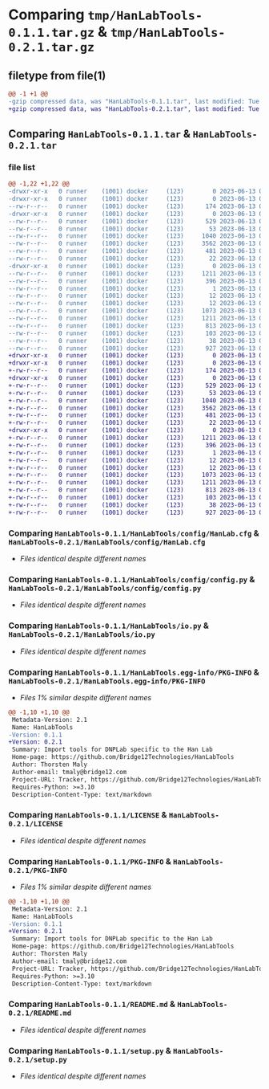 # Comparing `tmp/HanLabTools-0.1.1.tar.gz` & `tmp/HanLabTools-0.2.1.tar.gz`

## filetype from file(1)

```diff
@@ -1 +1 @@
-gzip compressed data, was "HanLabTools-0.1.1.tar", last modified: Tue Jun 13 00:35:40 2023, max compression
+gzip compressed data, was "HanLabTools-0.2.1.tar", last modified: Tue Jun 13 00:44:24 2023, max compression
```

## Comparing `HanLabTools-0.1.1.tar` & `HanLabTools-0.2.1.tar`

### file list

```diff
@@ -1,22 +1,22 @@
-drwxr-xr-x   0 runner    (1001) docker     (123)        0 2023-06-13 00:35:39.996290 HanLabTools-0.1.1/
-drwxr-xr-x   0 runner    (1001) docker     (123)        0 2023-06-13 00:35:39.996290 HanLabTools-0.1.1/HanLabTools/
--rw-r--r--   0 runner    (1001) docker     (123)      174 2023-06-13 00:35:30.000000 HanLabTools-0.1.1/HanLabTools/__init__.py
-drwxr-xr-x   0 runner    (1001) docker     (123)        0 2023-06-13 00:35:39.996290 HanLabTools-0.1.1/HanLabTools/config/
--rw-r--r--   0 runner    (1001) docker     (123)      529 2023-06-13 00:35:30.000000 HanLabTools-0.1.1/HanLabTools/config/HanLab.cfg
--rw-r--r--   0 runner    (1001) docker     (123)       53 2023-06-13 00:35:30.000000 HanLabTools-0.1.1/HanLabTools/config/__init__.py
--rw-r--r--   0 runner    (1001) docker     (123)     1040 2023-06-13 00:35:30.000000 HanLabTools-0.1.1/HanLabTools/config/config.py
--rw-r--r--   0 runner    (1001) docker     (123)     3562 2023-06-13 00:35:30.000000 HanLabTools-0.1.1/HanLabTools/io.py
--rw-r--r--   0 runner    (1001) docker     (123)      481 2023-06-13 00:35:30.000000 HanLabTools-0.1.1/HanLabTools/processing.py
--rw-r--r--   0 runner    (1001) docker     (123)       22 2023-06-13 00:35:30.000000 HanLabTools-0.1.1/HanLabTools/version.py
-drwxr-xr-x   0 runner    (1001) docker     (123)        0 2023-06-13 00:35:39.996290 HanLabTools-0.1.1/HanLabTools.egg-info/
--rw-r--r--   0 runner    (1001) docker     (123)     1211 2023-06-13 00:35:39.000000 HanLabTools-0.1.1/HanLabTools.egg-info/PKG-INFO
--rw-r--r--   0 runner    (1001) docker     (123)      396 2023-06-13 00:35:39.000000 HanLabTools-0.1.1/HanLabTools.egg-info/SOURCES.txt
--rw-r--r--   0 runner    (1001) docker     (123)        1 2023-06-13 00:35:39.000000 HanLabTools-0.1.1/HanLabTools.egg-info/dependency_links.txt
--rw-r--r--   0 runner    (1001) docker     (123)       12 2023-06-13 00:35:39.000000 HanLabTools-0.1.1/HanLabTools.egg-info/requires.txt
--rw-r--r--   0 runner    (1001) docker     (123)       12 2023-06-13 00:35:39.000000 HanLabTools-0.1.1/HanLabTools.egg-info/top_level.txt
--rw-r--r--   0 runner    (1001) docker     (123)     1073 2023-06-13 00:35:30.000000 HanLabTools-0.1.1/LICENSE
--rw-r--r--   0 runner    (1001) docker     (123)     1211 2023-06-13 00:35:39.996290 HanLabTools-0.1.1/PKG-INFO
--rw-r--r--   0 runner    (1001) docker     (123)      813 2023-06-13 00:35:30.000000 HanLabTools-0.1.1/README.md
--rw-r--r--   0 runner    (1001) docker     (123)      103 2023-06-13 00:35:30.000000 HanLabTools-0.1.1/pyproject.toml
--rw-r--r--   0 runner    (1001) docker     (123)       38 2023-06-13 00:35:39.996290 HanLabTools-0.1.1/setup.cfg
--rw-r--r--   0 runner    (1001) docker     (123)      927 2023-06-13 00:35:30.000000 HanLabTools-0.1.1/setup.py
+drwxr-xr-x   0 runner    (1001) docker     (123)        0 2023-06-13 00:44:24.471544 HanLabTools-0.2.1/
+drwxr-xr-x   0 runner    (1001) docker     (123)        0 2023-06-13 00:44:24.471544 HanLabTools-0.2.1/HanLabTools/
+-rw-r--r--   0 runner    (1001) docker     (123)      174 2023-06-13 00:44:12.000000 HanLabTools-0.2.1/HanLabTools/__init__.py
+drwxr-xr-x   0 runner    (1001) docker     (123)        0 2023-06-13 00:44:24.471544 HanLabTools-0.2.1/HanLabTools/config/
+-rw-r--r--   0 runner    (1001) docker     (123)      529 2023-06-13 00:44:12.000000 HanLabTools-0.2.1/HanLabTools/config/HanLab.cfg
+-rw-r--r--   0 runner    (1001) docker     (123)       53 2023-06-13 00:44:12.000000 HanLabTools-0.2.1/HanLabTools/config/__init__.py
+-rw-r--r--   0 runner    (1001) docker     (123)     1040 2023-06-13 00:44:12.000000 HanLabTools-0.2.1/HanLabTools/config/config.py
+-rw-r--r--   0 runner    (1001) docker     (123)     3562 2023-06-13 00:44:12.000000 HanLabTools-0.2.1/HanLabTools/io.py
+-rw-r--r--   0 runner    (1001) docker     (123)      481 2023-06-13 00:44:12.000000 HanLabTools-0.2.1/HanLabTools/processing.py
+-rw-r--r--   0 runner    (1001) docker     (123)       22 2023-06-13 00:44:12.000000 HanLabTools-0.2.1/HanLabTools/version.py
+drwxr-xr-x   0 runner    (1001) docker     (123)        0 2023-06-13 00:44:24.471544 HanLabTools-0.2.1/HanLabTools.egg-info/
+-rw-r--r--   0 runner    (1001) docker     (123)     1211 2023-06-13 00:44:24.000000 HanLabTools-0.2.1/HanLabTools.egg-info/PKG-INFO
+-rw-r--r--   0 runner    (1001) docker     (123)      396 2023-06-13 00:44:24.000000 HanLabTools-0.2.1/HanLabTools.egg-info/SOURCES.txt
+-rw-r--r--   0 runner    (1001) docker     (123)        1 2023-06-13 00:44:24.000000 HanLabTools-0.2.1/HanLabTools.egg-info/dependency_links.txt
+-rw-r--r--   0 runner    (1001) docker     (123)       12 2023-06-13 00:44:24.000000 HanLabTools-0.2.1/HanLabTools.egg-info/requires.txt
+-rw-r--r--   0 runner    (1001) docker     (123)       12 2023-06-13 00:44:24.000000 HanLabTools-0.2.1/HanLabTools.egg-info/top_level.txt
+-rw-r--r--   0 runner    (1001) docker     (123)     1073 2023-06-13 00:44:12.000000 HanLabTools-0.2.1/LICENSE
+-rw-r--r--   0 runner    (1001) docker     (123)     1211 2023-06-13 00:44:24.471544 HanLabTools-0.2.1/PKG-INFO
+-rw-r--r--   0 runner    (1001) docker     (123)      813 2023-06-13 00:44:12.000000 HanLabTools-0.2.1/README.md
+-rw-r--r--   0 runner    (1001) docker     (123)      103 2023-06-13 00:44:12.000000 HanLabTools-0.2.1/pyproject.toml
+-rw-r--r--   0 runner    (1001) docker     (123)       38 2023-06-13 00:44:24.471544 HanLabTools-0.2.1/setup.cfg
+-rw-r--r--   0 runner    (1001) docker     (123)      927 2023-06-13 00:44:12.000000 HanLabTools-0.2.1/setup.py
```

### Comparing `HanLabTools-0.1.1/HanLabTools/config/HanLab.cfg` & `HanLabTools-0.2.1/HanLabTools/config/HanLab.cfg`

 * *Files identical despite different names*

### Comparing `HanLabTools-0.1.1/HanLabTools/config/config.py` & `HanLabTools-0.2.1/HanLabTools/config/config.py`

 * *Files identical despite different names*

### Comparing `HanLabTools-0.1.1/HanLabTools/io.py` & `HanLabTools-0.2.1/HanLabTools/io.py`

 * *Files identical despite different names*

### Comparing `HanLabTools-0.1.1/HanLabTools.egg-info/PKG-INFO` & `HanLabTools-0.2.1/HanLabTools.egg-info/PKG-INFO`

 * *Files 1% similar despite different names*

```diff
@@ -1,10 +1,10 @@
 Metadata-Version: 2.1
 Name: HanLabTools
-Version: 0.1.1
+Version: 0.2.1
 Summary: Import tools for DNPLab specific to the Han Lab
 Home-page: https://github.com/Bridge12Technologies/HanLabTools
 Author: Thorsten Maly
 Author-email: tmaly@bridge12.com
 Project-URL: Tracker, https://github.com/Bridge12Technologies/HanLabTools/issues
 Requires-Python: >=3.10
 Description-Content-Type: text/markdown
```

### Comparing `HanLabTools-0.1.1/LICENSE` & `HanLabTools-0.2.1/LICENSE`

 * *Files identical despite different names*

### Comparing `HanLabTools-0.1.1/PKG-INFO` & `HanLabTools-0.2.1/PKG-INFO`

 * *Files 1% similar despite different names*

```diff
@@ -1,10 +1,10 @@
 Metadata-Version: 2.1
 Name: HanLabTools
-Version: 0.1.1
+Version: 0.2.1
 Summary: Import tools for DNPLab specific to the Han Lab
 Home-page: https://github.com/Bridge12Technologies/HanLabTools
 Author: Thorsten Maly
 Author-email: tmaly@bridge12.com
 Project-URL: Tracker, https://github.com/Bridge12Technologies/HanLabTools/issues
 Requires-Python: >=3.10
 Description-Content-Type: text/markdown
```

### Comparing `HanLabTools-0.1.1/README.md` & `HanLabTools-0.2.1/README.md`

 * *Files identical despite different names*

### Comparing `HanLabTools-0.1.1/setup.py` & `HanLabTools-0.2.1/setup.py`

 * *Files identical despite different names*

